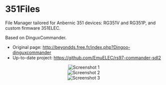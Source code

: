# 351Files
File Manager tailored for Anbernic 351 devices: RG351V and RG351P, and custom firmware 351ELEC.

Based on DinguxCommander.
* Original page: http://beyondds.free.fr/index.php?Dingoo-dinguxcommander
* Up-to-date project: https://github.com/EmuELEC/rs97-commander-sdl2

<p align="center">
  <img src="https://raw.githubusercontent.com/Tardigrade-nx/351Files/master/screenshots/01.png" alt="Screenshot 1"><br />
  <img src="https://raw.githubusercontent.com/Tardigrade-nx/351Files/master/screenshots/02.png" alt="Screenshot 2"><br />
  <img src="https://raw.githubusercontent.com/Tardigrade-nx/351Files/master/screenshots/03.png" alt="Screenshot 3"><br />
</p>
